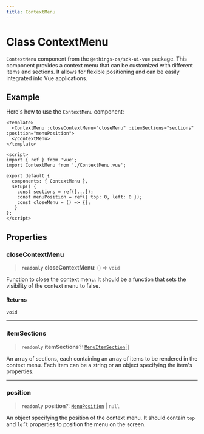 ```yaml
---
title: ContextMenu
---
```


# Class ContextMenu

`ContextMenu` component from the `@ethings-os/sdk-ui-vue` package.
This component provides a context menu that can be customized with different items and sections.
It allows for flexible positioning and can be easily integrated into Vue applications.

## Example

Here's how to use the `ContextMenu` component:
```vue
<template>
  <ContextMenu :closeContextMenu="closeMenu" :itemSections="sections" :position="menuPosition">
  </ContextMenu>
</template>

<script>
import { ref } from 'vue';
import ContextMenu from './ContextMenu.vue';

export default {
  components: { ContextMenu },
  setup() {
    const sections = ref([...]);
    const menuPosition = ref({ top: 0, left: 0 });
    const closeMenu = () => {};
   }
};
</script>
```

## Properties

### closeContextMenu

> **`readonly`** **closeContextMenu**: () => `void`

Function to close the context menu. It should be a function that sets the visibility of the context menu to false.

#### Returns

`void`

***

### itemSections

> **`readonly`** **itemSections**?: [`MenuItemSection`](../type-aliases/type-alias.MenuItemSection.md)[]

An array of sections, each containing an array of items to be rendered in the context menu. Each item can be a string or an object specifying the item's properties.

***

### position

> **`readonly`** **position**?: [`MenuPosition`](../type-aliases/type-alias.MenuPosition.md) \| `null`

An object specifying the position of the context menu. It should contain `top` and `left` properties to position the menu on the screen.
